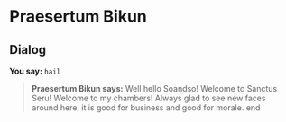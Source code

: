 # Praesertum Bikun
## Dialog

**You say:** `hail`



>**Praesertum Bikun says:** Well hello Soandso!  Welcome to Sanctus Seru!  Welcome to my chambers!  Always glad to see new faces around here, it is good for business and good for morale.
end
